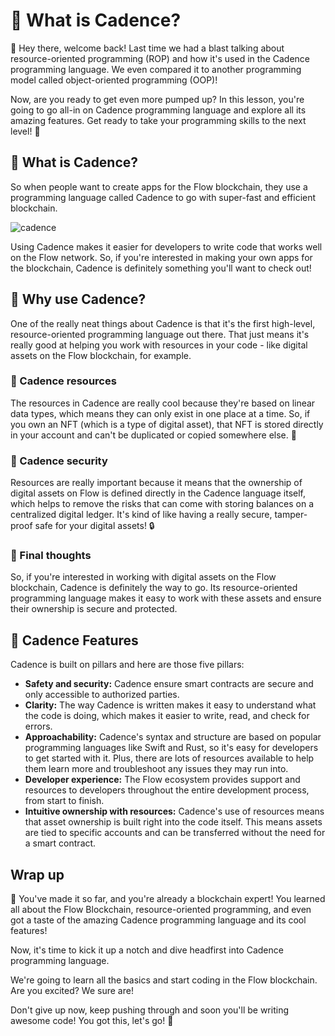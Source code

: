 # 👀 What is Cadence?

👋 Hey there, welcome back! Last time we had a blast talking about resource-oriented programming (ROP) and how it's used in the Cadence programming language. We even compared it to another programming model called object-oriented programming (OOP)!

Now, are you ready to get even more pumped up? In this lesson, you're going to go all-in on Cadence programming language and explore all its amazing features. Get ready to take your programming skills to the next level! 💪

## 👀 What is Cadence?

So when people want to create apps for the Flow blockchain, they use a programming language called Cadence to go with super-fast and efficient blockchain.

![cadence](https://github.com/0xmetaschool/Learning-Projects/raw/main/Write%20Your%20First%20Smart%20Contract%20on%20Flow%20Blockchain/1.%20%F0%9F%8C%9FLet%E2%80%99s%20Get%20Started/%F0%9F%91%80%20What%20is%20Cadence%20ccc004db78e74b49b88b94453994a275/Cadence_Logo.png)

Using Cadence makes it easier for developers to write code that works well on the Flow network. So, if you're interested in making your own apps for the blockchain, Cadence is definitely something you'll want to check out!

## 👀 Why use Cadence?

One of the really neat things about Cadence is that it's the first high-level, resource-oriented programming language out there. That just means it's really good at helping you work with resources in your code - like digital assets on the Flow blockchain, for example.

### 👀 Cadence resources

The resources in Cadence are really cool because they're based on linear data types, which means they can only exist in one place at a time. So, if you own an NFT (which is a type of digital asset), that NFT is stored directly in your account and can't be duplicated or copied somewhere else. 🚫

### **👀 Cadence security**

Resources are really important because it means that the ownership of digital assets on Flow is defined directly in the Cadence language itself, which helps to remove the risks that can come with storing balances on a centralized digital ledger. It's kind of like having a really secure, tamper-proof safe for your digital assets! 🔒

### 👀 Final thoughts

So, if you're interested in working with digital assets on the Flow blockchain, Cadence is definitely the way to go. Its resource-oriented programming language makes it easy to work with these assets and ensure their ownership is secure and protected.

## 👀 Cadence Features

Cadence is built on pillars and here are those five pillars:

- **Safety and security:** Cadence ensure smart contracts are secure and only accessible to authorized parties.
- **Clarity:** The way Cadence is written makes it easy to understand what the code is doing, which makes it easier to write, read, and check for errors.
- **Approachability:** Cadence's syntax and structure are based on popular programming languages like Swift and Rust, so it's easy for developers to get started with it. Plus, there are lots of resources available to help them learn more and troubleshoot any issues they may run into.
- **Developer experience:** The Flow ecosystem provides support and resources to developers throughout the entire development process, from start to finish.
- **Intuitive ownership with resources:** Cadence's use of resources means that asset ownership is built right into the code itself. This means assets are tied to specific accounts and can be transferred without the need for a smart contract.

## Wrap up

🎉 You've made it so far, and you're already a blockchain expert! You learned all about the Flow Blockchain, resource-oriented programming, and even got a taste of the amazing Cadence programming language and its cool features!

Now, it's time to kick it up a notch and dive headfirst into Cadence programming language.

We're going to learn all the basics and start coding in the Flow blockchain. Are you excited? We sure are!

Don't give up now, keep pushing through and soon you'll be writing awesome code! You got this, let's go! 🚀
